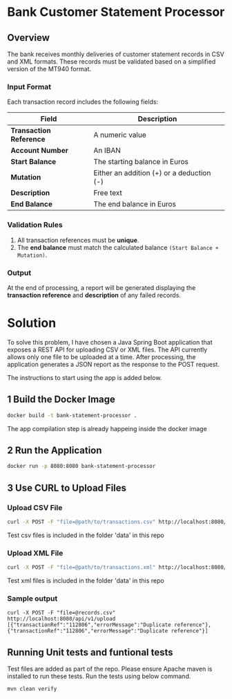 # Bank Customer Statement Processor

## Overview
The bank receives monthly deliveries of customer statement records in CSV and XML formats. These records must be validated based on a simplified version of the MT940 format.

### **Input Format**
Each transaction record includes the following fields:

| Field | Description |
|--------|-------------|
| **Transaction Reference** | A numeric value |
| **Account Number** | An IBAN |
| **Start Balance** | The starting balance in Euros |
| **Mutation** | Either an addition (+) or a deduction (-) |
| **Description** | Free text |
| **End Balance** | The end balance in Euros |

### **Validation Rules**
1. All transaction references must be **unique**.
2. The **end balance** must match the calculated balance `(Start Balance + Mutation)`.

### **Output**
At the end of processing, a report will be generated displaying the **transaction reference** and **description** of any failed records.


# Solution
To solve this problem, I have chosen a Java Spring Boot application that exposes a REST API for uploading CSV or XML files. The API currently allows only one file to be uploaded at a time. After processing, the application generates a JSON report as the response to the POST request. 

The instructions to start using the app is added below. 




## 1 Build the Docker Image 

```sh
docker build -t bank-statement-processor .
```
The app compilation step is already happeing inside the docker image


## 2 Run the Application
```sh
docker run -p 8080:8080 bank-statement-processor
```

## 3 Use CURL to Upload Files
### Upload CSV File
```sh
curl -X POST -F "file=@path/to/transactions.csv" http://localhost:8080/api/v1/upload
```
Test csv files is included in the folder 'data' in this repo

### Upload XML File
```sh
curl -X POST -F "file=@path/to/transactions.xml" http://localhost:8080/api/v1/upload
```
Test xml files is included in the folder 'data' in this repo

### Sample output
```
curl -X POST -F "file=@records.csv" http://localhost:8080/api/v1/upload
[{"transactionRef":"112806","errorMessage":"Duplicate reference"},{"transactionRef":"112806","errorMessage":"Duplicate reference"}]
```

## Running Unit tests and funtional tests
Test files are added as part of the repo. Please ensure Apache maven is installed to run these tests. 
Run the tests using below command. 

```sh
mvn clean verify
```
